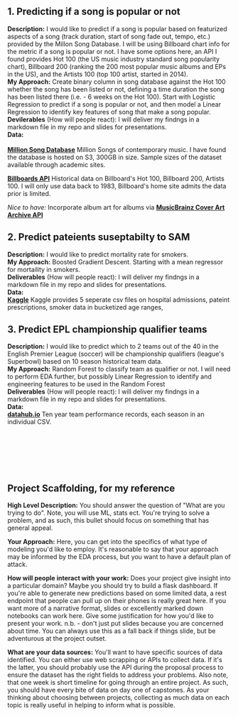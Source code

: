 ## 1. Predicting if a song is popular or not
**Description:** I would like to predict if a song is popular based on featurized aspects of a song (track duration, start of song fade out, tempo, etc.) provided by the Millon Song Database. I will be using Billboard chart info for the metric if a song is popular or not. I have some options here, an API I found provides Hot 100 (the US music industry standard song popularity chart), Billboard 200 (ranking the 200 most popular music albums and EPs in the US), and the Artists 100 (top 100 artist, started in 2014).<br>
**My Approach:** Create binary column in song database against the Hot 100 whether the song has been listed or not, defining a time duration the song has been listed there (i.e. - 6 weeks on the Hot 100). Start with Logistic Regression to predict if a song is popular or not, and then model a Linear Regression to identify key features of song that make a song popular.<br>
**Devilerables** (How will people react): I will deliver my findngs in a markdown file in my repo and slides for presentations.<br>
**Data:**<br><br>
[__Million Song Database__](http://millionsongdataset.com/)
Million Songs of contemporary music. I have found the database is hosted on S3, 300GB in size. Sample sizes of the dataset available through academic sites. 

[__Billboards API__](https://rapidapi.com/LDVIN/api/billboard-api/endpoints)
Historical data on Billboard's Hot 100, Billboard 200, Artists 100. I will only use data back to 1983, Billboard's home site admits the data prior is limited.

*Nice to have:* Incorporate album art for albums via [__MusicBrainz Cover Art Archive API__](https://musicbrainz.org/doc/Cover_Art_Archive/API)

## 2. Predict pateients suseptabilty to SAM
**Description:** I would like to predict mortality rate for smokers.<br> 
**My Approach:** Boosted Gradient Descent. Starting with a mean regressor for mortaility in smokers.<br>
**Deliverables** (How will people react): I will deliver my findngs in a markdown file in my repo and slides for presentations.<br>
**Data:**<br>
[__Kaggle__](https://www.kaggle.com/nhs/tobacco-use)
Kaggle provides 5 seperate csv files on hospital admissions, pateint prescriptions, smoker data in bucketized age ranges,

## 3. Predict EPL championship qualifier teams
**Description:** I would like to predict which to 2 teams out of the 40 in the English Premier League (soccer) will be championship qualifiers (league's Superbowl) based on 10 season historical team data.<br>
**My Approach:** Random Forest to classify team as qualifier or not. I will need to perform EDA further, but possibly Linear Regression to identify and engineering features to be used in the Random Forest<br>
**Deliverables** (How will people react): I will deliver my findngs in a markdown file in my repo and slides for presentations.<br>
**Data:**<br>
[__datahub.io__](https://datahub.io/sports-data/english-premier-league#data)
Ten year team performance records, each season in an individual CSV.

<br><br><br>
<br><br>
## Project Scaffolding, for my reference 

**High Level Description:** You should answer the question of "What are you trying to do". Note, you will use ML, stats ect. You're trying to solve a problem, and as such, this bullet should focus on something that has general appeal.

**Your Approach:** Here, you can get into the specifics of what type of modeling you'd like to employ. It's reasonable to say that your approach may be informed by the EDA process, but you want to have a default plan of attack.

**How will people interact with your work:** Does your project give insight into a particular domain? Maybe you should try to build a flask dashboard. If you're able to generate new predictions based on some limited data, a rest endpoint that people can pull up on their phones is really great here. If you want more of a narrative format, slides or excellently marked down notebooks can work here. Give some justification for how you'd like to present your work. n.b. - don't just put slides because you are concerned about time. You can always use this as a fall back if things slide, but be adventurous at the project outset.

**What are your data sources:** You'll want to have specific sources of data identified. You can either use web scrapping or APIs to collect data. If it's the latter, you should probably use the API during the proposal process to ensure the dataset has the right fields to address your problems. Also note, that one week is short timeline for going through an entire project. As such, you should have every bite of data on day one of capstones. As your thinking about choosing between projects, collecting as much data on each topic is really useful in helping to inform what is possible.
